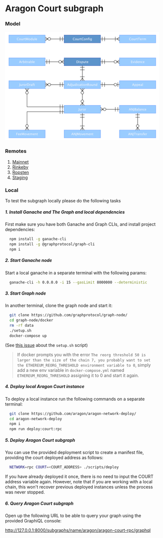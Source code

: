 # Aragon Court subgraph

### Model

![subgraph model](./model.png)

### Remotes

1. [Mainnet](https://thegraph.com/explorer/subgraph/aragon/aragon-court)
2. [Rinkeby](https://thegraph.com/explorer/subgraph/aragon/aragon-court-rinkeby)
3. [Ropsten](https://thegraph.com/explorer/subgraph/aragon/aragon-court-ropsten)
4. [Staging](https://thegraph.com/explorer/subgraph/aragon/aragon-court-staging)

### Local

To test the subgraph locally please do the following tasks

##### 1. Install Ganache and The Graph and local dependencies
First make sure you have both Ganache and Graph CLIs, and install project dependencies:

```bash
  npm install -g ganache-cli
  npm install -g @graphprotocol/graph-cli
  npm i
```

##### 2. Start Ganache node
Start a local ganache in a separate terminal with the following params:

```bash
  ganache-cli -h 0.0.0.0 -i 15 --gasLimit 8000000 --deterministic
```

##### 3. Start Graph node
In another terminal, clone the graph node and start it:

```bash
  git clone https://github.com/graphprotocol/graph-node/
  cd graph-node/docker
  rm -rf data
  ./setup.sh
  docker-compose up
```

(See [this issue](https://github.com/graphprotocol/graph-node/issues/1132) about the `setup.sh` script)

> If docker prompts you with the error `The reorg threshold 50 is larger than the size of the chain 7, you probably want to set the ETHEREUM_REORG_THRESHOLD environment variable to 0`,
  simply add a new env variable in `docker-compose.yml` named `ETHEREUM_REORG_THRESHOLD` assigning it to 0 and start it again.

##### 4. Deploy local Aragon Court instance
To deploy a local instance run the following commands on a separate terminal:

```bash
  git clone https://github.com/aragon/aragon-network-deploy/
  cd aragon-network-deploy
  npm i
  npm run deploy:court:rpc
```

##### 5. Deploy Aragon Court subgraph
You can use the provided deployment script to create a manifest file, providing the court deployed address as follows:

```bash
  NETWORK=rpc COURT=<COURT_ADDRESS> ./scripts/deploy
```

If you have already deployed it once, there is no need to input the COURT address variable again.
However, note that if you are working with a local chain, this won't recover previous deployed instances unless the process was never stopped.

##### 6. Query Aragon Court subgraph

Open up the following URL to be able to query your graph using the provided GraphiQL console:

http://127.0.0.1:8000/subgraphs/name/aragon/aragon-court-rpc/graphql
